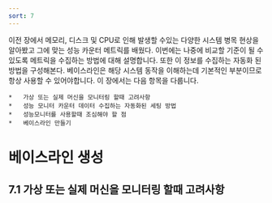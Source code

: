 ```yaml
---
sort: 7
---
```

이전 장에서 메모리, 디스크 및 CPU로 인해 발생할 수있는 다양한 시스템 병목 현상을 알아봤고 그에 맞는 성능 카운터 메트릭를 배웠다. 이번에는 나중에 비교할 기준이 될 수 있도록 메트릭을 수집하는 방법에 대해 설명합니다. 또한 이 정보를 수집하는 자동화 된 방법을 구성해본다. 베이스라인은 해당 시스템 동작을 이해하는데 기본적인 부분이므로 항상 사용할 수 있어야합니다. 이 장에서는 다음 항목을 다룹니다.

    *	가상 또는 실제 머신을 모니터링 할때 고려사항
    *	성능 모니터 카운터 데이터 수집하는 자동화된 세팅 방법
    *	성능모니터를 사용할때 조심해야 할 점
    *	베이스라인 만들기

# 베이스라인 생성

## 7.1 가상 또는 실제 머신을 모니터링 할때 고려사항

